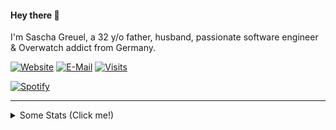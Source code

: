 #### Hey there 👋
I'm Sascha Greuel, a 32 y/o father, husband, passionate software engineer & Overwatch addict from Germany.
  
  [![Website](https://img.shields.io/badge/website-visit-2a8?style=flat-square&logo=safari&logoColor=white)](https://1-2.dev) [![E-Mail](https://img.shields.io/badge/email-reveal-369?style=flat-square&logo=gmail&logoColor=white)](https://mailhide.io/e/Iz8qJ) [![Visits](https://badges.pufler.dev/visits/softcreatr/softcreatr?logo=GitHub&label=github%20visits&color=blue&logoColor=white&style=flat-square)](https://github.com/softcreatr)

[![Spotify](https://sptfy.1-2.dev/api/spotify)](https://open.spotify.com/user/softcreatr)

---

<details>
<summary>Some Stats (Click me!)</summary>
<br>
<!--START_CONTRIBUTIONS:readme-info-->
<!--END_CONTRIBUTIONS:readme-info-->

<!--START_SECTION_DAILY_COMMIT:readme-info-->
**I'm a night 🦉** 

| | | | |
| --- | --- | --- | --- |
|🌞 Morning                |86 commits          |![](https://via.placeholder.com/76x22/000000/000000?text=+)![](https://via.placeholder.com/324x22/b8b8b8/b8b8b8?=text=+)|19.11%|
|🌆 Daytime                |57 commits          |![](https://via.placeholder.com/52x22/000000/000000?text=+)![](https://via.placeholder.com/348x22/b8b8b8/b8b8b8?=text=+)|12.67%|
|🌃 Evening                |57 commits          |![](https://via.placeholder.com/52x22/000000/000000?text=+)![](https://via.placeholder.com/348x22/b8b8b8/b8b8b8?=text=+)|12.67%|
|🌙 Night                  |250 commits         |![](https://via.placeholder.com/224x22/000000/000000?text=+)![](https://via.placeholder.com/176x22/b8b8b8/b8b8b8?=text=+)|55.56%|
| | | | |

<!--END_SECTION_DAILY_COMMIT:readme-info-->

<!--START_SECTION_WEEKLY_COMMIT:readme-info-->
📅 **I'm Most Productive on Tuesdays** 

| | | | |
| --- | --- | --- | --- |
|Monday                   |32 commits          |![](https://via.placeholder.com/56x22/000000/000000?text=+)![](https://via.placeholder.com/344x22/b8b8b8/b8b8b8?=text=+)|13.97%|
|Tuesday                  |53 commits          |![](https://via.placeholder.com/92x22/000000/000000?text=+)![](https://via.placeholder.com/308x22/b8b8b8/b8b8b8?=text=+)|23.14%|
|Wednesday                |29 commits          |![](https://via.placeholder.com/52x22/000000/000000?text=+)![](https://via.placeholder.com/348x22/b8b8b8/b8b8b8?=text=+)|12.66%|
|Thursday                 |27 commits          |![](https://via.placeholder.com/48x22/000000/000000?text=+)![](https://via.placeholder.com/352x22/b8b8b8/b8b8b8?=text=+)|11.79%|
|Friday                   |28 commits          |![](https://via.placeholder.com/48x22/000000/000000?text=+)![](https://via.placeholder.com/352x22/b8b8b8/b8b8b8?=text=+)|12.23%|
|Saturday                 |27 commits          |![](https://via.placeholder.com/48x22/000000/000000?text=+)![](https://via.placeholder.com/352x22/b8b8b8/b8b8b8?=text=+)|11.79%|
|Sunday                   |33 commits          |![](https://via.placeholder.com/56x22/000000/000000?text=+)![](https://via.placeholder.com/344x22/b8b8b8/b8b8b8?=text=+)|14.41%|
| | | | |

<!--END_SECTION_WEEKLY_COMMIT:readme-info-->

<!--START_SECTION_LANGUAGE:readme-info-->
**My 💖 languages PHP** 

| | | | |
| --- | --- | --- | --- |
|PHP                      |8 repos|             ![](https://via.placeholder.com/120x22/000000/000000?text=+)![](https://via.placeholder.com/280x22/b8b8b8/b8b8b8?=text=+)|29.63%|
|HTML                     |6 repos|             ![](https://via.placeholder.com/88x22/000000/000000?text=+)![](https://via.placeholder.com/312x22/b8b8b8/b8b8b8?=text=+)|22.22%|
|JavaScript               |4 repos|             ![](https://via.placeholder.com/60x22/000000/000000?text=+)![](https://via.placeholder.com/340x22/b8b8b8/b8b8b8?=text=+)|14.81%|
|Python                   |2 repos|             ![](https://via.placeholder.com/28x22/000000/000000?text=+)![](https://via.placeholder.com/372x22/b8b8b8/b8b8b8?=text=+)|7.41%|
|Shell                    |2 repos|             ![](https://via.placeholder.com/28x22/000000/000000?text=+)![](https://via.placeholder.com/372x22/b8b8b8/b8b8b8?=text=+)|7.41%|
|Perl                     |1 repos|             ![](https://via.placeholder.com/16x22/000000/000000?text=+)![](https://via.placeholder.com/384x22/b8b8b8/b8b8b8?=text=+)|3.7%|
|PostScript               |1 repos|             ![](https://via.placeholder.com/16x22/000000/000000?text=+)![](https://via.placeholder.com/384x22/b8b8b8/b8b8b8?=text=+)|3.7%|
|Vue                      |1 repos|             ![](https://via.placeholder.com/16x22/000000/000000?text=+)![](https://via.placeholder.com/384x22/b8b8b8/b8b8b8?=text=+)|3.7%|
|TypeScript               |1 repos|             ![](https://via.placeholder.com/16x22/000000/000000?text=+)![](https://via.placeholder.com/384x22/b8b8b8/b8b8b8?=text=+)|3.7%|
|SCSS                     |1 repos|             ![](https://via.placeholder.com/16x22/000000/000000?text=+)![](https://via.placeholder.com/384x22/b8b8b8/b8b8b8?=text=+)|3.7%|
| | | | |

<!--END_SECTION_LANGUAGE:readme-info-->
</details>
